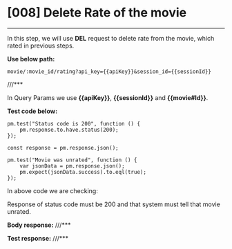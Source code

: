 # [008] Delete Rate of the movie
___

In this step, we will use __DEL__ request to delete rate from the movie, which rated in previous steps.

__Use below path:__
```
movie/:movie_id/rating?api_key={{apiKey}}&session_id={{sessionId}}
```

///***
 
In Query Params we use __{{apiKey}}__, __{{sessionId}}__ and __{{movie#Id}}__.

__Test code below:__
```
pm.test("Status code is 200", function () {
    pm.response.to.have.status(200);
});

const response = pm.response.json();

pm.test("Movie was unrated", function () {
    var jsonData = pm.response.json();
    pm.expect(jsonData.success).to.eql(true);
});
```
In above code we are checking:

Response of status code must be 200 and that system must tell that movie unrated.

__Body response:__
///***
 
__Test response:__
///***
 
